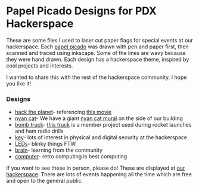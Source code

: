 # Papel Picado Designs for PDX Hackerspace

These are some files I used to laser cut paper flags for special events at our hackerspace. Each [papel picado](https://en.wikipedia.org/wiki/Papel_picado "Papel Picado Wiki") was drawn with pen and paper first, then scanned and traced using inkscape. Some of the lines are wavy because they were hand drawn. Each design has a hackerspace theme, inspired by cool projects and interests.  

I wanted to share this with the rest of the hackerspace community. I hope you like it!

### Designs

  * [hack the planet](design-files/hack-the-planet.svg "design file")- referencing [this movie](https://en.wikipedia.org/wiki/Hackers_(film) "Hackers Movie Wiki")
  * [nyan cat](design-files/nyan-cat.svg "design file")- We have a giant [nyan cat mural](images/nyan-cat-mural.jpg?raw=true "Mural Pic") on the side of our building
  * [bomb truck](design-files/bomb-truck.svg "design file")- [this truck](images/bomb-truck.jpg?raw=true "Truck Pic") is a member project used during rocket launches and ham radio drills
  * [key](design-files/lock-diagram.svg "design file")- lots of interest in physical and digital security at the hackerspace
  * [LEDs](design-files/leds.svg "design file")- blinky things FTW
  * [brain](design-files/brain.svg "design file")- learning from the community
  * [computer](design-files/computer.svg "design file")- retro computing is best computing
  
If you want to see these in person, please do! These are displayed at [our hackerspace](http://pdxhackerspace.org "PDX Hackerspace"). There are lots of events happening all the time which are free and open to the general public. 
